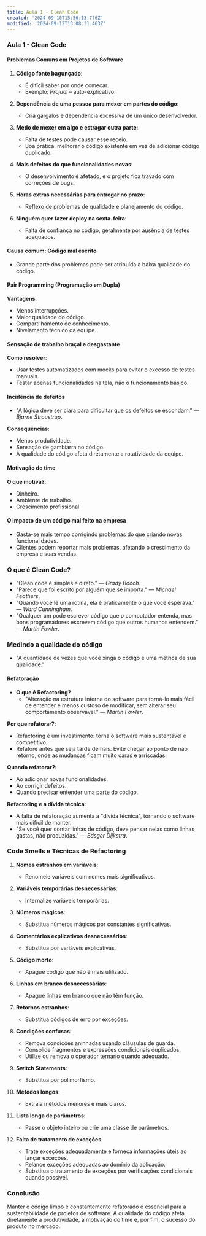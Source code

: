 ```yaml
---
title: Aula 1 - Clean Code
created: '2024-09-10T15:56:13.776Z'
modified: '2024-09-12T13:08:31.463Z'
---
```


### Aula 1 - Clean Code

#### Problemas Comuns em Projetos de Software

1. **Código fonte bagunçado**:
   - É difícil saber por onde começar.
   - Exemplo: *Projudi* – auto-explicativo.

2. **Dependência de uma pessoa para mexer em partes do código**:
   - Cria gargalos e dependência excessiva de um único desenvolvedor.

3. **Medo de mexer em algo e estragar outra parte**:
   - Falta de testes pode causar esse receio.
   - Boa prática: melhorar o código existente em vez de adicionar código duplicado.

4. **Mais defeitos do que funcionalidades novas**:
   - O desenvolvimento é afetado, e o projeto fica travado com correções de bugs.

5. **Horas extras necessárias para entregar no prazo**:
   - Reflexo de problemas de qualidade e planejamento do código.

6. **Ninguém quer fazer deploy na sexta-feira**:
   - Falta de confiança no código, geralmente por ausência de testes adequados.

#### Causa comum: Código mal escrito
   - Grande parte dos problemas pode ser atribuída à baixa qualidade do código.

#### Pair Programming (Programação em Dupla)

**Vantagens**:
   - Menos interrupções.
   - Maior qualidade do código.
   - Compartilhamento de conhecimento.
   - Nivelamento técnico da equipe.

#### Sensação de trabalho braçal e desgastante

**Como resolver**:
   - Usar testes automatizados com mocks para evitar o excesso de testes manuais.
   - Testar apenas funcionalidades na tela, não o funcionamento básico.

#### Incidência de defeitos
   - "A lógica deve ser clara para dificultar que os defeitos se escondam." — *Bjarne Stroustrup*.

**Consequências**:
   - Menos produtividade.
   - Sensação de gambiarra no código.
   - A qualidade do código afeta diretamente a rotatividade da equipe.

#### Motivação do time

**O que motiva?**:
   - Dinheiro.
   - Ambiente de trabalho.
   - Crescimento profissional.

#### O impacto de um código mal feito na empresa
   - Gasta-se mais tempo corrigindo problemas do que criando novas funcionalidades.
   - Clientes podem reportar mais problemas, afetando o crescimento da empresa e suas vendas.

### O que é Clean Code?

- "Clean code é simples e direto." — *Grady Booch*.
- "Parece que foi escrito por alguém que se importa." — *Michael Feathers*.
- "Quando você lê uma rotina, ela é praticamente o que você esperava." — *Ward Cunningham*.
- "Qualquer um pode escrever código que o computador entenda, mas bons programadores escrevem código que outros humanos entendem." — *Martin Fowler*.

### Medindo a qualidade do código
   - "A quantidade de vezes que você xinga o código é uma métrica de sua qualidade."

#### Refatoração

- **O que é Refactoring?**
   - "Alteração na estrutura interna do software para torná-lo mais fácil de entender e menos custoso de modificar, sem alterar seu comportamento observável." — *Martin Fowler*.

**Por que refatorar?**:
   - Refactoring é um investimento: torna o software mais sustentável e competitivo.
   - Refatore antes que seja tarde demais. Evite chegar ao ponto de não retorno, onde as mudanças ficam muito caras e arriscadas.

**Quando refatorar?**:
   - Ao adicionar novas funcionalidades.
   - Ao corrigir defeitos.
   - Quando precisar entender uma parte do código.

**Refactoring e a dívida técnica**:
   - A falta de refatoração aumenta a "dívida técnica", tornando o software mais difícil de manter.
   - "Se você quer contar linhas de código, deve pensar nelas como linhas gastas, não produzidas." — *Edsger Dijkstra*.

### Code Smells e Técnicas de Refactoring

1. **Nomes estranhos em variáveis**:
   - Renomeie variáveis com nomes mais significativos.

2. **Variáveis temporárias desnecessárias**:
   - Internalize variáveis temporárias.

3. **Números mágicos**:
   - Substitua números mágicos por constantes significativas.

4. **Comentários explicativos desnecessários**:
   - Substitua por variáveis explicativas.

5. **Código morto**:
   - Apague código que não é mais utilizado.

6. **Linhas em branco desnecessárias**:
   - Apague linhas em branco que não têm função.

7. **Retornos estranhos**:
   - Substitua códigos de erro por exceções.

8. **Condições confusas**:
   - Remova condições aninhadas usando cláusulas de guarda.
   - Consolide fragmentos e expressões condicionais duplicados.
   - Utilize ou remova o operador ternário quando adequado.

9. **Switch Statements**:
   - Substitua por polimorfismo.

10. **Métodos longos**:
    - Extraia métodos menores e mais claros.

11. **Lista longa de parâmetros**:
    - Passe o objeto inteiro ou crie uma classe de parâmetros.

12. **Falta de tratamento de exceções**:
    - Trate exceções adequadamente e forneça informações úteis ao lançar exceções.
    - Relance exceções adequadas ao domínio da aplicação.
    - Substitua o tratamento de exceções por verificações condicionais quando possível.

### Conclusão
Manter o código limpo e constantemente refatorado é essencial para a sustentabilidade de projetos de software. A qualidade do código afeta diretamente a produtividade, a motivação do time e, por fim, o sucesso do produto no mercado.
